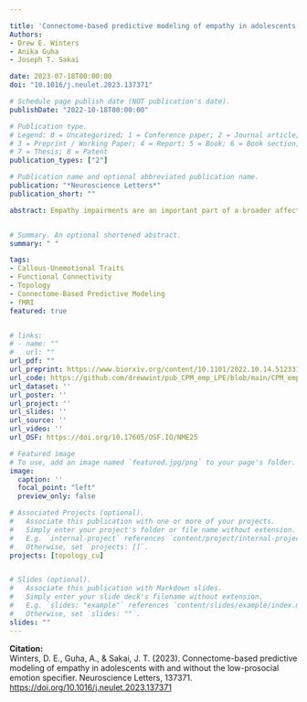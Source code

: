 ```yaml
---

title: 'Connectome-based predictive modeling of empathy in adolescents with and without the low-prosocial emotion specifier'
Authors: 
- Drew E. Winters
- Anika Guha
- Joseph T. Sakai

date: 2023-07-18T00:00:00
doi: "10.1016/j.neulet.2023.137371"

# Schedule page publish date (NOT publication's date).
publishDate: "2022-10-18T00:00:00"

# Publication type.
# Legend: 0 = Uncategorized; 1 = Conference paper; 2 = Journal article;
# 3 = Preprint / Working Paper; 4 = Report; 5 = Book; 6 = Book section;
# 7 = Thesis; 8 = Patent
publication_types: ["2"]

# Publication name and optional abbreviated publication name.
publication: "*Neuroscience Letters*"
publication_short: ""

abstract: Empathy impairments are an important part of a broader affective impairments defining the youth antisocial phenotype callous-unemotional (CU) traits and the DSM-5 low prosocial emotion (LPE) specifier. While functional connectivity underlying empathy and CU traits have been well studied, less is known about what functional connections underly differences in empathy amongst adolescents qualifying for the LPE specifier. Such information can provide mechanistic distinctions for this clinically relevant specifier. The present study uses connectome-based predictive modeling that uses whole-brain resting-state functional connectivity data to predict cognitive and affective empathy for those meeting the LPE specifier (n= 29) and those that do not (n= 57). Additionally, we tested if models of empathy generalized between groups as well as density differences for each model of empathy between groups. Results indicate the LPE group had lower cognitive and affective empathy as well as higher CU traits and conduct problems. Negative and positive models were identified for affective empathy for both groups, but only the negative model for the LPE and positive model for the normative group reliably predicted cognitive empathy. Models predicting empathy did not generalize between groups. Density differences within the default mode, salience, executive control, limbic, and cerebellar networks were found as well as between the executive control, salience, and default mode networks. And, importantly, connections between the executive control and default mode networks characterized empathy differences the LPE group such that more positive connections characterized cognitive differences and less negative connections characterized affective differences. These findings indicate neural differences in empathy for those meeting LPE criteria that may explain decrements in empathy amongst these youth. These findings support theoretical accounts of empathy decrements in the LPE clinical specifier and extend them to identify specific circuits accounting for variation in empathy impairments. The identified negative models help understand what connections inhibit empathy whereas the positive models reveal what brain patterns are being used to support empathy in those with the LPE specifier. LPE differences from the normative group and could be an appropriate biomarker for predicting CU trait severity. Replication and validation using other large datasets are important next steps.


# Summary. An optional shortened abstract.
summary: " "

tags:
- Callous-Unemotional Traits
- Functional Connectivity
- Topology
- Connectome-Based Predictive Modeling
- fMRI
featured: true


# links:
# - name: ""
#   url: ""
url_pdf: ""
url_preprint: https://www.biorxiv.org/content/10.1101/2022.10.14.512331v1.full.pdf
url_code: https://github.com/drewwint/pub_CPM_emp_LPE/blob/main/CPM_emp_LPE.py
url_dataset: ''
url_poster: ''
url_project: ''
url_slides: ''
url_source: ''
url_video: ''
url_OSF: https://doi.org/10.17605/OSF.IO/NME25

# Featured image
# To use, add an image named `featured.jpg/png` to your page's folder. 
image:
  caption: ''
  focal_point: "left"
  preview_only: false

# Associated Projects (optional).
#   Associate this publication with one or more of your projects.
#   Simply enter your project's folder or file name without extension.
#   E.g. `internal-project` references `content/project/internal-project/index.md`.
#   Otherwise, set `projects: []`.
projects: [topology_cu]


# Slides (optional).
#   Associate this publication with Markdown slides.
#   Simply enter your slide deck's filename without extension.
#   E.g. `slides: "example"` references `content/slides/example/index.md`.
#   Otherwise, set `slides: ""`.
slides: ""
---
```

**Citation:**  
Winters, D. E., Guha, A., & Sakai, J. T. (2023). Connectome-based predictive modeling of empathy in adolescents with and without the low-prosocial emotion specifier. Neuroscience Letters, 137371. https://doi.org/10.1016/j.neulet.2023.137371




